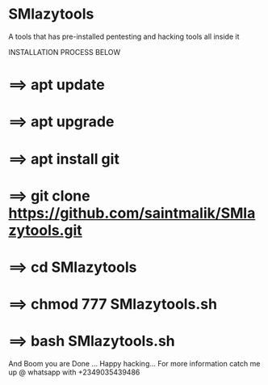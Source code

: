# SMlazytools
A tools that has pre-installed pentesting and hacking tools all inside it




INSTALLATION PROCESS BELOW

==> apt update
==
==> apt upgrade
==
==> apt install git
==
==> git clone https://github.com/saintmalik/SMlazytools.git
==
==> cd SMlazytools
==
==> chmod 777 SMlazytools.sh
==
==> bash SMlazytools.sh
==



And Boom you are Done ...
Happy hacking... For more information catch me up @ whatsapp with +2349035439486
